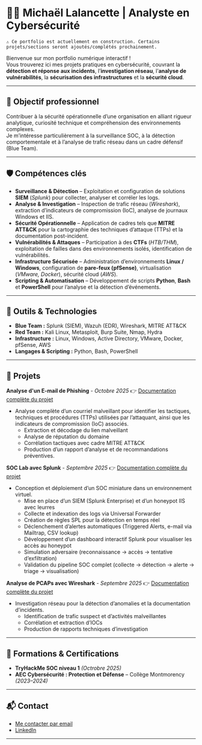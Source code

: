 # 👨‍💻 Michaël Lalancette | Analyste en Cybersécurité

    ⚠️ Ce portfolio est actuellement en construction. Certains projets/sections seront ajoutés/complétés prochainement.

Bienvenue sur mon portfolio numérique interactif !  
Vous trouverez ici mes projets pratiques en cybersécurité, couvrant la **détection et réponse aux incidents**, l’**investigation réseau**, l’**analyse de vulnérabilités**, la **sécurisation des infrastructures** et la **sécurité cloud**.


---

## 🎯 Objectif professionnel
Contribuer à la sécurité opérationnelle d’une organisation en alliant rigueur analytique, curiosité technique et compréhension des environnements complexes.  
Je m’intéresse particulièrement à la surveillance SOC, à la détection comportementale et à l’analyse de trafic réseau dans un cadre défensif (Blue Team).  

---

## 🛡️ Compétences clés
- **Surveillance & Détection** – Exploitation et configuration de solutions **SIEM** (*Splunk*) pour collecter, analyser et corréler les logs.  
- **Analyse & Investigation** – Inspection de trafic réseau (*Wireshark*), extraction d’indicateurs de compromission (IoC), analyse de journaux Windows et IIS.  
- **Sécurité Opérationnelle** – Application de cadres tels que **MITRE ATT&CK** pour la cartographie des techniques d’attaque (TTPs) et la documentation post-incident.  
- **Vulnérabilités & Attaques** – Participation à des **CTFs** (*HTB/THM*), exploitation de failles dans des environnements isolés, identification de vulnérabilités.  
- **Infrastructure Sécurisée** – Administration d’environnements **Linux / Windows**, configuration de **pare-feux (pfSense)**, virtualisation (*VMware, Docker*), sécurité cloud (*AWS*).  
- **Scripting & Automatisation** – Développement de scripts **Python**, **Bash** et **PowerShell** pour l’analyse et la détection d’événements.  

---

## 🧰 Outils & Technologies  
- **Blue Team :** Splunk (SIEM), Wazuh (EDR), Wireshark, MITRE ATT&CK  
- **Red Team :** Kali Linux, Metasploit, Burp Suite, Nmap, Hydra  
- **Infrastructure :** Linux, Windows, Active Directory, VMware, Docker, pfSense, AWS  
- **Langages & Scripting :** Python, Bash, PowerShell   
 

---

## 📂 Projets
**Analyse d'un E-mail de Phishing** - _Octobre 2025_
👉 [Documentation complète du projet](https://github.com/Michael-Lalancette/Analyse-Email-Phishing)  
  - Analyse complète d’un courriel malveillant pour identifier les tactiques, techniques et procédures (TTPs) utilisées par l’attaquant, ainsi que les indicateurs de compromission (IoC) associés. 
    - Extraction et décodage du lien malveillant
    - Analyse de réputation du domaine
    - Corrélation tactiques avec cadre MITRE ATT&CK
    - Production d’un rapport d’analyse et de recommandations préventives.



**SOC Lab avec Splunk** - _Septembre 2025_ 
👉 [Documentation complète du projet](https://github.com/Michael-Lalancette/SOC-Splunk-Lab)  
  - Conception et déploiement d’un SOC miniature dans un environnement virtuel.  
    - Mise en place d’un SIEM (Splunk Enterprise) et d’un honeypot IIS avec leurres  
    - Collecte et indexation des logs via Universal Forwarder  
    - Création de règles SPL pour la détection en temps réel  
    - Déclenchement d’alertes automatiques (Triggered Alerts, e-mail via Mailtrap, CSV lookup)  
    - Développement d’un dashboard interactif Splunk pour visualiser les accès au honeypot  
    - Simulation adversaire (reconnaissance → accès → tentative d’exfiltration)  
    - Validation du pipeline SOC complet (collecte → détection → alerte → triage → visualisation)  



**Analyse de PCAPs avec Wireshark** - _Septembre 2025_
👉 [Documentation complète du projet](https://github.com/Michael-Lalancette/PCAP-Investigation/tree/main)  
  - Investigation réseau pour la détection d’anomalies et la documentation d’incidents.   
    - Identification de trafic suspect et d’activités malveillantes  
    - Corrélation et extraction d’IOCs  
    - Production de rapports techniques d’investigation  




---

## 📜 Formations & Certifications
- **TryHackMe SOC niveau 1** *(Octrobre 2025)*
- **AEC Cybersécurité : Protection et Défense** – Collège Montmorency *(2023–2024)*  


---

## 📬 Contact
- [Me contacter par email](mailto:michael.lalancette@proton.me)
- [LinkedIn](https://www.linkedin.com/in/michael-lalancette/)

---





